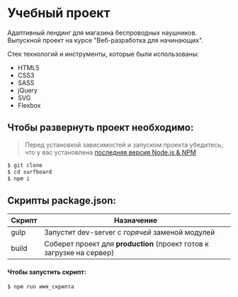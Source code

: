 # Учебный проект

Адаптивный лендинг для магазина беспроводных наушников. Выпускной проект на курсе "Веб-разработка для начинающих".

Стек технологий и инструменты, которые были использованы:

- HTML5
- СSS3
- SASS
- jQuery
- SVG
- Flexbox

## Чтобы развернуть проект необходимо:

> Перед установкой зависимостей и запуском проекта убедитесь, что у вас установлена [последняя версия Node.js & NPM](https://nodejs.org/en/)

```sh
$ git clone
$ cd surfboard
$ npm i
```

## Скрипты package.json:

| Скрипт | Назначение                                                            |
| ------ | --------------------------------------------------------------------- |
| gulp   | Запустит dev-server с _горячей_ заменой модулей                       |
| build  | Соберет проект для **production** (проект готов к загрузке на сервер) |

#### Чтобы запустить скрипт:

```sh
$ npm run имя_скрипта
```
